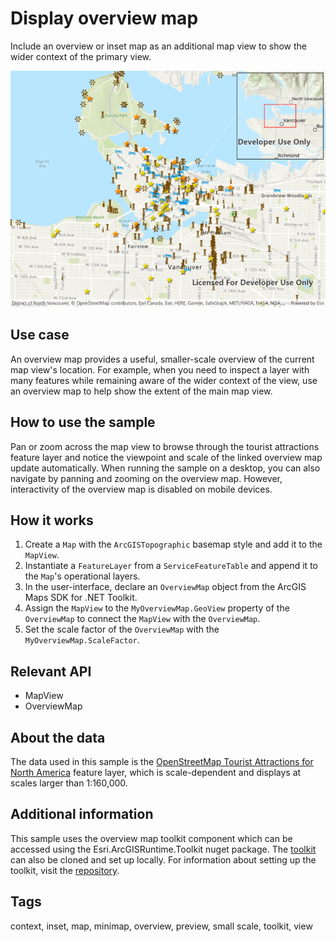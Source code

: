 # Display overview map

Include an overview or inset map as an additional map view to show the wider context of the primary view. 

![Image of display overview map](DisplayOverviewMap.jpg)

## Use case

An overview map provides a useful, smaller-scale overview of the current map view's location. For example, when you need to inspect a layer with many features while remaining aware of the wider context of the view, use an overview map to help show the extent of the main map view.

## How to use the sample

Pan or zoom across the map view to browse through the tourist attractions feature layer and notice the viewpoint and scale of the linked overview map update automatically. When running the sample on a desktop, you can also navigate by panning and zooming on the overview map. However, interactivity of the overview map is disabled on mobile devices.

## How it works

1. Create a `Map` with the `ArcGISTopographic` basemap style and add it to the `MapView`.
2. Instantiate a `FeatureLayer` from a `ServiceFeatureTable` and append it to the `Map`'s operational layers.
3. In the user-interface, declare an `OverviewMap` object from the ArcGIS Maps SDK for .NET Toolkit.
4. Assign the `MapView` to the `MyOverviewMap.GeoView` property of the `OverviewMap` to connect the `MapView` with the `OverviewMap`.
5. Set the scale factor of the `OverviewMap` with the `MyOverviewMap.ScaleFactor`.

## Relevant API

* MapView
* OverviewMap

## About the data

The data used in this sample is the [OpenStreetMap Tourist Attractions for North America](https://www.arcgis.com/home/item.html?id=97ceed5cfc984b4399e23888f6252856) feature layer, which is scale-dependent and displays at scales larger than 1:160,000.

## Additional information

 This sample uses the overview map toolkit component which can be accessed using the Esri.ArcGISRuntime.Toolkit nuget package. The [toolkit](https://github.com/Esri/arcgis-toolkit-dotnet) can also be cloned and set up locally. For information about setting up the toolkit, visit the [repository](https://github.com/Esri/arcgis-toolkit-dotnet/blob/main/README.md).

## Tags

context, inset, map, minimap, overview, preview, small scale, toolkit, view
